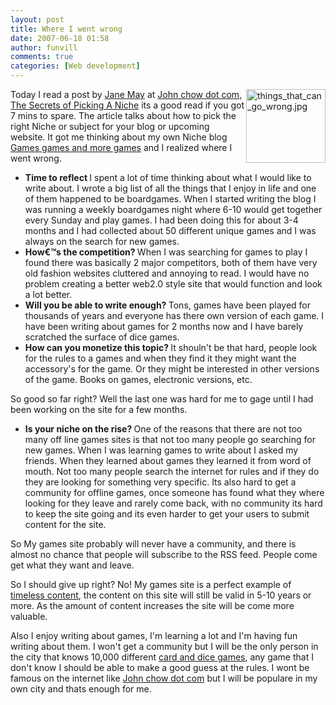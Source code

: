```yaml
---
layout: post
title: Where I went wrong 
date: 2007-06-18 01:58
author: funvill
comments: true
categories: [Web development]
---
```

<img src="http://www.abluestar.com/blog/wp-content/uploads/2007/06/things_that_can_go_wrong.thumbnail.jpg" alt="things_that_can_go_wrong.jpg" align="right" height="118" width="127" />Today I read a post by <a href="http://www.janemayblogs.com/">Jane May</a> at <a href="http://www.johnchow.com">John chow dot com</a>, <a href="http://www.johnchow.com/the-secrets-of-picking-a-niche/">The Secrets of Picking A Niche</a> its a good read if you got 7 mins to spare. The article talks about how to pick the right Niche or subject for your blog or upcoming website. It got me thinking about my own Niche blog <a href="http://www.abluestar.com/games/">Games games and more games</a> and I realized where I went wrong.
<ul>
	<li><strong>Time to reflect
</strong>I spent a lot of time thinking about what I would like to write about. I wrote a big list of all the things that I enjoy in life and one of them happened to be boardgames. When I started writing the blog I was running a weekly boardgames night where 6-10 would get together every Sunday and play games. I had been doing this for about 3-4 months and I had collected about 50 different unique games and I was always on the search for new games.</li>
	<li><strong>How€™s the competition?
</strong>When I was searching for games to play I found there was basically 2 major competitors, both of them have very old fashion websites cluttered and annoying to read. I would have no problem creating a better web2.0 style site that would function and look a lot better.</li>
	<li><strong>Will you be able to write enough?
</strong>Tons, games have been played for thousands of years and everyone has there own version of each game. I have been writing about games for 2 months now and I have barely scratched the surface of dice games. <strong>
</strong></li>
	<li><strong>How can you monetize this topic?
</strong>It shouln't be that hard, people look for the rules to a games and when they find it they might want the accessory's for the game. Or they might be interested in other versions of the game. Books on games, electronic versions, etc.</li>
</ul>
So good so far right?
Well the last one was hard for me to gage until I had been working on the site for a few months.
<ul>
	<li><strong>Is your niche on the rise?
</strong>One of the reasons that there are not too many off line games sites is that not too many people go searching for new games. When I was learning games to write about I asked my friends. When they learned about games they learned it from word of mouth. Not too many people search the internet for rules and if they do they are looking for something very specific. Its also hard to get a community for offline games, once someone has found what they where looking for they leave and rarely come back, with no community its hard to keep the site going and its even harder to get your users to submit content for the site.</li>
</ul>
So My games site probably will never have a community, and there is almost no chance that people will subscribe to the RSS feed.  People come get what they want and leave.

So I should give up right?
No!  My games site is a perfect example of <a href="http://www.abluestar.com/blog/timeless-content/">timeless content</a>, the content on this site will still be valid in 5-10 years or more. As the amount of content increases the site will be come more valuable.

Also I enjoy writing about games, I'm learning a lot and I'm having fun writing about them. I won't get a community but I will be the only person in the city that knows 10,000 different <a href="http://www.abluestar.com/games/">card and dice games</a>, any game that I don't know I should be able to make a good guess at the rules. I wont be famous on the internet like <a href="http://www.johnchow.com">John chow dot com</a> but I will be populare in my own city and thats enough for me.
